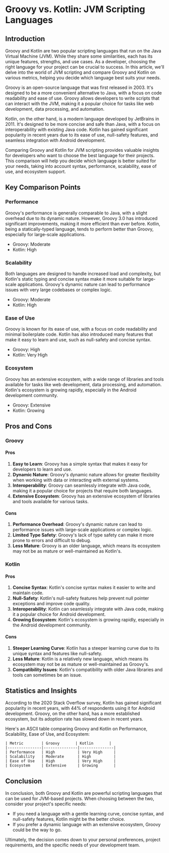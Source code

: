 # Groovy vs. Kotlin: JVM Scripting Languages
## Introduction
Groovy and Kotlin are two popular scripting languages that run on the Java Virtual Machine (JVM). While they share some similarities, each has its unique features, strengths, and use cases. As a developer, choosing the right language for your project can be crucial to success. In this article, we'll delve into the world of JVM scripting and compare Groovy and Kotlin on various metrics, helping you decide which language best suits your needs.

Groovy is an open-source language that was first released in 2003. It's designed to be a more convenient alternative to Java, with a focus on code readability and ease of use. Groovy allows developers to write scripts that can interact with the JVM, making it a popular choice for tasks like web development, data processing, and automation.

Kotlin, on the other hand, is a modern language developed by JetBrains in 2011. It's designed to be more concise and safe than Java, with a focus on interoperability with existing Java code. Kotlin has gained significant popularity in recent years due to its ease of use, null-safety features, and seamless integration with Android development.

Comparing Groovy and Kotlin for JVM scripting provides valuable insights for developers who want to choose the best language for their projects. This comparison will help you decide which language is better suited for your needs, taking into account syntax, performance, scalability, ease of use, and ecosystem support.

## Key Comparison Points
### Performance
Groovy's performance is generally comparable to Java, with a slight overhead due to its dynamic nature. However, Groovy 3.0 has introduced significant improvements, making it more efficient than ever before. Kotlin, being a statically-typed language, tends to perform better than Groovy, especially for large-scale applications.

* Groovy: Moderate
* Kotlin: High

### Scalability
Both languages are designed to handle increased load and complexity, but Kotlin's static typing and concise syntax make it more suitable for large-scale applications. Groovy's dynamic nature can lead to performance issues with very large codebases or complex logic.

* Groovy: Moderate
* Kotlin: High

### Ease of Use
Groovy is known for its ease of use, with a focus on code readability and minimal boilerplate code. Kotlin has also introduced many features that make it easy to learn and use, such as null-safety and concise syntax.

* Groovy: High
* Kotlin: Very High

### Ecosystem
Groovy has an extensive ecosystem, with a wide range of libraries and tools available for tasks like web development, data processing, and automation. Kotlin's ecosystem is growing rapidly, especially in the Android development community.

* Groovy: Extensive
* Kotlin: Growing

## Pros and Cons
### Groovy
#### Pros
1. **Easy to Learn**: Groovy has a simple syntax that makes it easy for developers to learn and use.
2. **Dynamic Nature**: Groovy's dynamic nature allows for greater flexibility when working with data or interacting with external systems.
3. **Interoperability**: Groovy can seamlessly integrate with Java code, making it a popular choice for projects that require both languages.
4. **Extensive Ecosystem**: Groovy has an extensive ecosystem of libraries and tools available for various tasks.

#### Cons
1. **Performance Overhead**: Groovy's dynamic nature can lead to performance issues with large-scale applications or complex logic.
2. **Limited Type Safety**: Groovy's lack of type safety can make it more prone to errors and difficult to debug.
3. **Less Mature**: Groovy is an older language, which means its ecosystem may not be as mature or well-maintained as Kotlin's.

### Kotlin
#### Pros
1. **Concise Syntax**: Kotlin's concise syntax makes it easier to write and maintain code.
2. **Null-Safety**: Kotlin's null-safety features help prevent null pointer exceptions and improve code quality.
3. **Interoperability**: Kotlin can seamlessly integrate with Java code, making it a popular choice for Android development.
4. **Growing Ecosystem**: Kotlin's ecosystem is growing rapidly, especially in the Android development community.

#### Cons
1. **Steeper Learning Curve**: Kotlin has a steeper learning curve due to its unique syntax and features like null-safety.
2. **Less Mature**: Kotlin is a relatively new language, which means its ecosystem may not be as mature or well-maintained as Groovy's.
3. **Compatibility Issues**: Kotlin's compatibility with older Java libraries and tools can sometimes be an issue.

## Statistics and Insights
According to the 2020 Stack Overflow survey, Kotlin has gained significant popularity in recent years, with 44% of respondents using it for Android development. Groovy, on the other hand, has a more established ecosystem, but its adoption rate has slowed down in recent years.

Here's an ASCII table comparing Groovy and Kotlin on Performance, Scalability, Ease of Use, and Ecosystem:
```
| Metric        | Groovy       | Kotlin       |
|---------------|---------------|---------------|
| Performance   | High          | Very High     |
| Scalability   | Moderate      | High          |
| Ease of Use   | High          | Very High     |
| Ecosystem     | Extensive     | Growing       |
```

## Conclusion
In conclusion, both Groovy and Kotlin are powerful scripting languages that can be used for JVM-based projects. When choosing between the two, consider your project's specific needs:

* If you need a language with a gentle learning curve, concise syntax, and null-safety features, Kotlin might be the better choice.
* If you prefer a dynamic language with an extensive ecosystem, Groovy could be the way to go.

Ultimately, the decision comes down to your personal preferences, project requirements, and the specific needs of your development team.